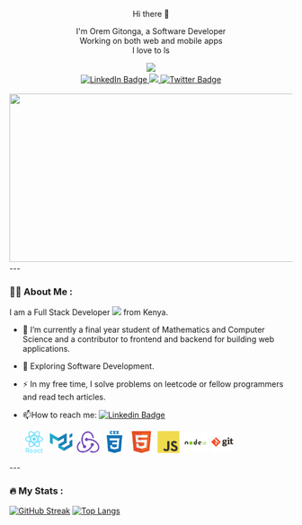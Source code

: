 <div id="header" align="center">
  <p>Hi there 👋</p>
  <p>I'm Orem Gitonga, a Software Developer <br /> Working on both web and mobile apps <br /> I love to ls</p>
  <img src="https://media.giphy.com/media/26SdS6M9jzxdqq72JU/giphy.gif" width="200"/>
</div>
<div id="badges" align="center">
  <a href="https://www.linkedin.com/in/orem-gitonga-b37b9319b/">
    <img src="https://img.shields.io/badge/LinkedIn-blue?style=for-the-badge&logo=linkedin&logoColor=white" alt="LinkedIn Badge"/>
  </a>
  <a href="mailto:oremgitonga22@gmail.com">
    <img src="https://img.shields.io/badge/Gmail-D14836?style=for-the-badge&logo=gmail&logoColor=white alt="Gmail Badge"/>
  </a>
  <a href="https://twitter.com/mg_orem">
    <img src="https://img.shields.io/badge/Twitter-blue?style=for-the-badge&logo=twitter&logoColor=white" alt="Twitter Badge"/>
  </a>
</div>
<div align="center">
<img src="https://komarev.com/ghpvc/?username=mgorem&style=flat-square&color=blue" alt=""/>
</div>
<div align="center">
  <img src="https://media.giphy.com/media/dWesBcTLavkZuG35MI/giphy.gif" width="600" height="300"/>
</div>
---

### :man_technologist: About Me :
  I am a Full Stack Developer <img src="https://media.giphy.com/media/WUlplcMpOCEmTGBtBW/giphy.gif" width="30"> from Kenya.
  - :telescope: I’m currently a final year student of Mathematics and Computer Science and a contributor to frontend and backend for building web applications.

- :seedling: Exploring Software Development.

- :zap: In my free time, I solve problems on leetcode or fellow programmers and read tech articles.

- :mailbox:How to reach me: [![Linkedin Badge](https://img.shields.io/badge/-mgorem-blue?style=flat&logo=Linkedin&logoColor=white)](https://www.linkedin.com/in/orem-gitonga-b37b9319b/)
  <div>
  <img src="https://github.com/devicons/devicon/blob/master/icons/react/react-original-wordmark.svg" title="React" alt="React" width="40" height="40"/>&nbsp;
  <img src="https://github.com/devicons/devicon/blob/master/icons/materialui/materialui-original.svg" title="Material UI" alt="Material UI" width="40" height="40"/>&nbsp;
  <img src="https://github.com/devicons/devicon/blob/master/icons/redux/redux-original.svg" title="Redux" alt="Redux " width="40" height="40"/>&nbsp;
  <img src="https://github.com/devicons/devicon/blob/master/icons/css3/css3-plain-wordmark.svg"  title="CSS3" alt="CSS" width="40" height="40"/>&nbsp;
  <img src="https://github.com/devicons/devicon/blob/master/icons/html5/html5-original.svg" title="HTML5" alt="HTML" width="40" height="40"/>&nbsp;
  <img src="https://github.com/devicons/devicon/blob/master/icons/javascript/javascript-original.svg" title="JavaScript" alt="JavaScript" width="40" height="40"/>&nbsp;
  <img src="https://github.com/devicons/devicon/blob/master/icons/nodejs/nodejs-original-wordmark.svg" title="NodeJS" alt="NodeJS" width="40" height="40"/>&nbsp;
  <img src="https://github.com/devicons/devicon/blob/master/icons/git/git-original-wordmark.svg" title="Git" **alt="Git" width="40" height="40"/>
</div>
  ---

### :fire: My Stats :
  [![GitHub Streak](http://github-readme-streak-stats.herokuapp.com?user=mgorem&theme=dark&date_format=M%20j%5B%2C%20Y%5D)](https://git.io/streak-stats)
  [![Top Langs](https://github-readme-stats.vercel.app/api/top-langs/?username=mgorem&layout=compact&theme=vision-friendly-dark)](https://github.com/anuraghazra/github-readme-stats)
